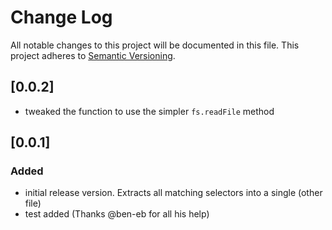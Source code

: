 # Change Log
All notable changes to this project will be documented in this file.
This project adheres to [Semantic Versioning](http://semver.org/).

## [0.0.2]
- tweaked the function to use the simpler `fs.readFile` method

## [0.0.1]
### Added
- initial release version. Extracts all matching selectors into a single (other file)
- test added (Thanks @ben-eb for all his help)
